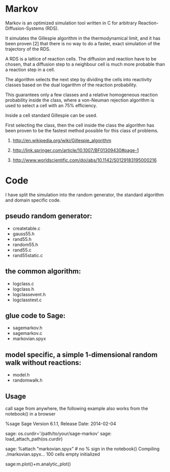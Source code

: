 # Markov 
Markov is an optimized simulation tool written in C for arbitrary 
Reaction-Diffusion-Systems (RDS).

It simulates the Gillespie algorithm in the thermodynamical limit, 
and it has been proven [2] that there is no way to do a faster, 
exact simulation of the trajectory of the RDS.

A RDS is a lattice of reaction cells. The diffusion and reaction 
have to be chosen, that a diffusion step to a neighbour cell 
is much more probable than a reaction step in a cell.

The algorithm selects the next step by dividing the cells into reactivity 
classes based on the dual logarithm of the reaction probability.

This guarantees only a few classes and a relative homogeneous 
reaction probability inside the class, where a von-Neuman rejection 
algorithm is used to select a cell with an 75% efficiency.

Inside a cell standard Gillespie can be used.

First selecting the class, then the cell inside the class the 
algorithm has been proven to be the fastest method possible for
this class of problems.

1.  http://en.wikipedia.org/wiki/Gillespie_algorithm

2.  http://link.springer.com/article/10.1007/BF01309430#page-1

3.  http://www.worldscientific.com/doi/abs/10.1142/S0129183195000216

# Code
I have split the simulation into the random generator, the standard algorithm
and domain specific code.

## pseudo random generator:
-    createtable.c 
-    gauss55.h
-    rand55.h 
-    random55.h 
-    rand55.c
-    rand55static.c

## the common algorithm:
-    logclass.c 
-    logclass.h
-    logclassevent.h
-    logclasstest.c  

## glue code to Sage:
-   sagemarkov.h
-   sagemarkov.c
-   markovian.spyx     

## model specific, a simple 1-dimensional random walk without reactions:
-   model.h
-   randomwalk.h

## Usage

call sage from anywhere, the following example also works from the 
notebook() in a browser

%sage
Sage Version 6.1.1, Release Date: 2014-02-04

sage: os.curdir='/path/to/your/sage-markov' 
sage: load_attach_path(os.curdir) 

sage: %attach "markovian.spyx"
\# no % sign in the notebook()
Compiling ./markovian.spyx...
100 cells empty initialized

sage:m.plot()+m.analytic_plot()

   <picture pops up>

